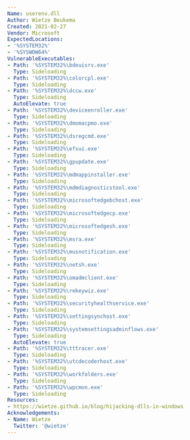 ```yaml
---
Name: userenv.dll
Author: Wietze Beukema
Created: 2021-02-27
Vendor: Microsoft
ExpectedLocations:
- '%SYSTEM32%'
- '%SYSWOW64%'
VulnerableExecutables:
- Path: '%SYSTEM32%\bdeuisrv.exe'
  Type: Sideloading
- Path: '%SYSTEM32%\colorcpl.exe'
  Type: Sideloading
- Path: '%SYSTEM32%\dccw.exe'
  Type: Sideloading
  AutoElevate: true
- Path: '%SYSTEM32%\deviceenroller.exe'
  Type: Sideloading
- Path: '%SYSTEM32%\dmomacpmo.exe'
  Type: Sideloading
- Path: '%SYSTEM32%\dsregcmd.exe'
  Type: Sideloading
- Path: '%SYSTEM32%\efsui.exe'
  Type: Sideloading
- Path: '%SYSTEM32%\gpupdate.exe'
  Type: Sideloading
- Path: '%SYSTEM32%\mdmappinstaller.exe'
  Type: Sideloading
- Path: '%SYSTEM32%\mdmdiagnosticstool.exe'
  Type: Sideloading
- Path: '%SYSTEM32%\microsoftedgebchost.exe'
  Type: Sideloading
- Path: '%SYSTEM32%\microsoftedgecp.exe'
  Type: Sideloading
- Path: '%SYSTEM32%\microsoftedgesh.exe'
  Type: Sideloading
- Path: '%SYSTEM32%\msra.exe'
  Type: Sideloading
- Path: '%SYSTEM32%\musnotification.exe'
  Type: Sideloading
- Path: '%SYSTEM32%\netsh.exe'
  Type: Sideloading
- Path: '%SYSTEM32%\omadmclient.exe'
  Type: Sideloading
- Path: '%SYSTEM32%\rekeywiz.exe'
  Type: Sideloading
- Path: '%SYSTEM32%\securityhealthservice.exe'
  Type: Sideloading
- Path: '%SYSTEM32%\settingsynchost.exe'
  Type: Sideloading
- Path: '%SYSTEM32%\systemsettingsadminflows.exe'
  Type: Sideloading
  AutoElevate: true
- Path: '%SYSTEM32%\tttracer.exe'
  Type: Sideloading
- Path: '%SYSTEM32%\utcdecoderhost.exe'
  Type: Sideloading
- Path: '%SYSTEM32%\workfolders.exe'
  Type: Sideloading
- Path: '%SYSTEM32%\wpcmon.exe'
  Type: Sideloading
Resources:
- https://wietze.github.io/blog/hijacking-dlls-in-windows
Acknowledgements:
- Name: Wietze
  Twitter: '@wietze'
---
```

